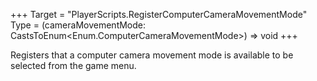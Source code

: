 +++
Target = "PlayerScripts.RegisterComputerCameraMovementMode"
Type = (cameraMovementMode: CastsToEnum<Enum.ComputerCameraMovementMode>) => void
+++

Registers that a computer camera movement mode is available to be selected from the game menu.